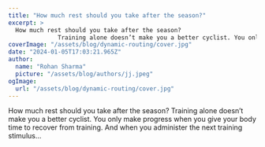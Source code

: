 ```yaml
---
title: "How much rest should you take after the season?"
excerpt: >
  How much rest should you take after the season?
              Training alone doesn’t make you a better cyclist. You only make progress when you give your body time to recover from training. And when you
coverImage: "/assets/blog/dynamic-routing/cover.jpg"
date: "2024-01-05T17:03:21.965Z"
author:
  name: "Rohan Sharma"
  picture: "/assets/blog/authors/jj.jpeg"
ogImage:
  url: "/assets/blog/dynamic-routing/cover.jpg"
---
```


How much rest should you take after the season?
            Training alone doesn’t make you a better cyclist. You only make progress when you give your body time to recover from training. And when you administer the next training stimulus…